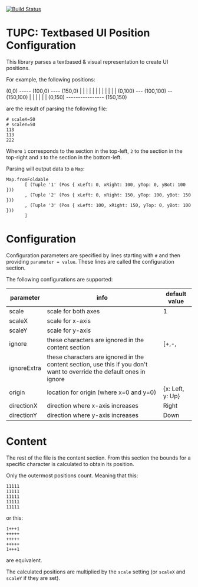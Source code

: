 [![Build Status](https://travis-ci.org/rubenpieters/tupc.svg?branch=master)](https://travis-ci.org/rubenpieters/tupc)

# TUPC: Textbased UI Position Configuration

This library parses a textbased & visual representation to create UI positions.

For example, the following positions:

(0,0) ----- (100,0) ---- (150,0)
  |             |            |
  |             |            |
  |             |            |
  |             |            |
(0,100) --- (100,100) -- (150,100)
  |             |            |
  |             |            |
(0,150) ---------------- (150,150)

are the result of parsing the following file:

```
# scaleX=50
# scaleY=50
113
113
222
```

Where `1` corresponds to the section in the top-left, `2` to the section in the top-right and `3` to the section in the bottom-left.

Parsing will output data to a `Map`:

```
Map.fromFoldable
       [ (Tuple '1' (Pos { xLeft: 0, xRight: 100, yTop: 0, yBot: 100 }))
       , (Tuple '2' (Pos { xLeft: 0, xRight: 150, yTop: 100, yBot: 150 }))
       , (Tuple '3' (Pos { xLeft: 100, xRight: 150, yTop: 0, yBot: 100 }))
       ]
```

# Configuration

Configuration parameters are specified by lines starting with `#` and then providing `parameter = value`. These lines are called the configuration section.

The following configurations are supported:

| parameter   | info                                                                                                                   | default value    |
|-------------|------------------------------------------------------------------------------------------------------------------------|------------------|
| scale       | scale for both axes                                                                                                    | 1                |
| scaleX      | scale for x-axis                                                                                                       |                  |
| scaleY      | scale for y-axis                                                                                                       |                  |
| ignore      | these characters are ignored in the content section                                                                    | [+,-,|, ]        |
| ignoreExtra | these characters are ignored in the content section, use this if you don't want to override the default ones in ignore |                  |
| origin      | location for origin (where x=0 and y=0)                                                                                | {x: Left, y: Up} |
| directionX  | direction where x-axis increases                                                                                       | Right            |
| directionY  | direction where y-axis increases                                                                                       | Down             |

# Content

The rest of the file is the content section. From this section the bounds for a specific character is calculated to obtain its position.

Only the outermost positions count. Meaning that this:

```
11111
11111
11111
11111
11111
```

or this:

```
1+++1
+++++
+++++
+++++
1+++1
```

are equivalent.

The calculated positions are multiplied by the `scale` setting (or `scaleX` and `scaleY` if they are set).
